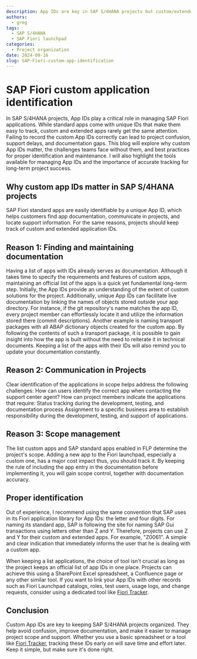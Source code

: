 ```yaml
---
description: App IDs are key in SAP S/4HANA projects but custom/extended SAP Fiori apps often lack clear IDs
authors:
  - greg
tags:
  - SAP S/4HANA
  - SAP Fiori launchpad
categories:
  - Project organization
date: 2024-09-16
slug: SAP-Fiori-custom-app-identification
---
```


# SAP Fiori custom application identification

In SAP S/4HANA projects, App IDs play a critical role in managing SAP Fiori applications. While standard apps come with unique IDs that make them easy to track, custom and extended apps rarely get the same attention. <!-- more -->Failing to record the custom App IDs correctly can lead to project confusion, support delays, and documentation gaps. This blog will explore why custom App IDs matter, the challenges teams face without them, and best practices for proper identification and maintenance. I will also highlight the tools available for managing App IDs and the importance of accurate tracking for long-term project success.

## Why custom app IDs matter in SAP S/4HANA projects

SAP Fiori standard apps are easily identifiable by a unique App ID, which helps customers find app documentation, communicate in projects, and locate support information. For the same reasons, projects should keep track of custom and extended application IDs.

## Reason 1: Finding and maintaining documentation

Having a list of apps with IDs already serves as documentation. Although it takes time to specify the requirements and features of custom apps, maintaining an official list of the apps is a quick yet fundamental long-term step. Initially, the App IDs provide an understanding of the extent of custom solutions for the project. Additionally, unique App IDs can facilitate live documentation by linking the names of objects stored outside your app directory. For instance, if the git repository's name matches the app ID, every project member can effortlessly locate it and utilize the information stored there (commit descriptions).
Another example is naming transport packages with all ABAP dictionary objects created for the custom app. By following the contents of such a transport package, it is possible to gain insight into how the app is built without the need to reiterate it in technical documents. Keeping a list of the apps with their IDs will also remind you to update your documentation constantly.

## Reason 2: Communication in Projects
Clear identification of the applications in scope helps address the following challenges: How can users identify the correct app when contacting the support center agent? How can project members indicate the applications that require: Status tracking during the development, testing, and documentation process Assignment to a specific business area to establish responsibility during the development, testing, and support of applications.

## Reason 3: Scope management
The list custom apps and SAP standard apps enabled in FLP determine the project's scope. Adding a new app to the Fiori launchpad, especially a custom one, has a major cost impact thus, you should track it. By keeping the rule of including the app entry in the documentation before implementing it, you will gain scope control, together with documentation accuracy.

## Proper identification

Out of experience, I recommend using the same convention that SAP uses in its Fiori application library for App IDs: the letter and four digits. For naming its standard app, SAP is following the site for naming SAP Gui transactions using letters other than Z and Y. Therefore, projects can use Z and Y for their custom and extended apps. For example, "Z0061". A simple and clear indication that immediately informs the user that he is dealing with a custom app.

When  keeping a list applications, the choice of tool isn't crucial as long as the project keeps an official list of app IDs in one place. Projects can achieve this using a SharePoint Excel spreadsheet, a Confluence page or any other similar tool. If you want to link your App IDs with other records such as Fiori Launchpad catalogs, roles, test users, usage logs, and change requests, consider using a dedicated tool like [Fiori Tracker](https://fioritracker.org).

## Conclusion

Custom App IDs are key to keeping SAP S/4HANA projects organized. They help avoid confusion, improve documentation, and make it easier to manage project scope and support. Whether you use a basic spreadsheet or a tool like [Fiori Tracker](https://fioritracker.org), tracking these IDs early on will save time and effort later. Keep it simple, but make sure it's done right.
